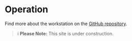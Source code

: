 # Operation

Find more about the workstation on the [GitHub repository](https://github.com/wenzel-lab/open-microfluidics-workstation/).

>i **Please Note:** This site is under construction.